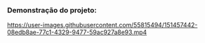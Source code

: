### Demonstração do projeto:

https://user-images.githubusercontent.com/55815494/151457442-08edb8ae-77c1-4329-9477-59ac927a8e93.mp4
